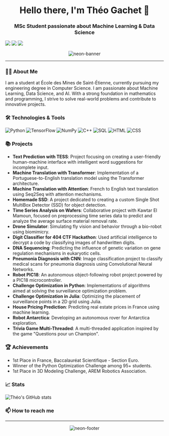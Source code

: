 <h1 align="center">Hello there, I'm Théo Gachet 👋</h1>
<h3 align="center">MSc Student passionate about Machine Learning & Data Science</h3>

[<img src="https://img.shields.io/badge/LinkedIn-theogachet-white?style=flat&logo=linkedin&labelColor=blue">](https://www.linkedin.com/in/theo-gachet/)
[<img src="https://img.shields.io/badge/Email-theo.gachet.pro@outlook.fr-orange">](mailto:theo.gachet.pro@outlook.fr)
[<img src="https://img.shields.io/badge/Personal%20Portfolio-theogachet.com-red">](https://theogachet.com)

<p align="center">
  <img src="https://user-images.githubusercontent.com/58959408/232639433-cb0aea21-66f0-4508-a771-85e2089c5a87.gif" alt="neon-banner" />
</p>

---

### 👨‍💻 About Me
I am a student at École des Mines de Saint-Étienne, currently pursuing my engineering degree in Computer Science. I am passionate about Machine Learning, Data Science, and AI. With a strong foundation in mathematics and programming, I strive to solve real-world problems and contribute to innovative projects.

### 🛠️ Technologies & Tools
![Python](https://img.shields.io/badge/-Python-3776AB?style=flat-square&logo=python&logoColor=white)
![TensorFlow](https://img.shields.io/badge/-TensorFlow-FF6F00?style=flat-square&logo=tensorflow&logoColor=white)
![NumPy](https://img.shields.io/badge/-NumPy-013243?style=flat-square&logo=numpy&logoColor=white)
![C++](https://img.shields.io/badge/-C++-00599C?style=flat-square&logo=c%2B%2B&logoColor=white)
![SQL](https://img.shields.io/badge/-SQL-4479A1?style=flat-square&logo=mysql&logoColor=white)
![HTML](https://img.shields.io/badge/-HTML-E34F26?style=flat-square&logo=html5&logoColor=white)
![CSS](https://img.shields.io/badge/-CSS-1572B6?style=flat-square&logo=css3&logoColor=white)

### 📚 Projects

- **Text Prediction with TESS**: Project focusing on creating a user-friendly human-machine interface with intelligent word suggestions for incomplete input.
- **Machine Translation with Transformer**: Implementation of a Portuguese-to-English translation model using the Transformer architecture. 
- **Machine Translation with Attention**: French to English text translation using Seq2Seq with attention mechanisms.
- **Homemade SSD**: A project dedicated to creating a custom Single Shot MultiBox Detector (SSD) for object detection.
- **Time Series Analysis on Wafers**: Collaborative project with Kawtar El Mamoun, focused on preprocessing time series data to predict and analyze the average surface material removal rate.
- **Drone Simulator**: Simulating fly vision and behavior through a bio-robot using biomimicry.
- **Digit Classifier for 404 CTF Hackathon**: Used artificial intelligence to decrypt a code by classifying images of handwritten digits.
- **DNA Sequencing**: Predicting the influence of genetic variation on gene regulation mechanisms in eukaryotic cells.
- **Pneumonia Diagnosis with CNN**: Image classification project to classify medical scans for pneumonia diagnosis using Convolutional Neural Networks.
- **Robot PIC18**: An autonomous object-following robot project powered by a PIC18 microcontroller.
- **Challenge Optimization in Python**: Implementations of algorithms aimed at solving the surveillance optimization problem.
- **Challenge Optimization in Julia**: Optimizing the placement of surveillance points in a 2D grid using Julia.
- **House Pricing Prediction**: Predicting real estate prices in France using machine learning.
- **Robot Antarctica**: Developing an autonomous rover for Antarctica exploration.
- **Trivia Game Multi-Threaded**: A multi-threaded application inspired by the game "Questions pour un Champion".

### 🏆 Achievements
- 1st Place in France, Baccalauréat Scientifique - Section Euro.
- Winner of the Python Optimization Challenge among 95+ students.
- 1st Place in 3D Modeling Challenge, AREM Robotics Association.

### 📈 Stats
![Théo's GitHub stats](https://github-readme-stats.vercel.app/api?username=theogachet&show_icons=true&theme=radical)

### 📫 How to reach me



---

<p align="center">
  <img src="https://your-neon-footer-image-url.com" alt="neon-footer" />
</p>

<!--
**TheoGachet/TheoGachet** is a ✨ _special_ ✨ repository because its `README.md` (this file) appears on your GitHub profile.

Here are some ideas to get you started:

- 🔭 I’m currently working on ...
- 🌱 I’m currently learning ...
- 👯 I’m looking to collaborate on ...
- 🤔 I’m looking for help with ...
- 💬 Ask me about ...
- 📫 How to reach me: ...
- 😄 Pronouns: ...
- ⚡ Fun fact: ...
-->
